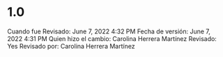 # 1.0

Cuando fue Revisado: June 7, 2022 4:32 PM
Fecha de  versión: June 7, 2022 4:31 PM
Quien hizo el cambio: Carolina Herrera Martínez
Revisado: Yes
Revisado por: Carolina Herrera Martínez